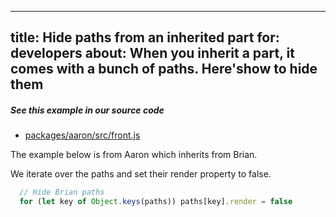 ***

title: Hide paths from an inherited part
for: developers
about: When you inherit a part, it comes with a bunch of paths. Here'show to hide them
--------------------------------------------------------------------------------------

<Note>

##### See this example in our source code

*   [packages/aaron/src/front.js](https://github.com/freesewing/freesewing/blob/develop/packages/aaron/src/front.js#L22)

</Note>

The example below is from Aaron which inherits from Brian.

We iterate over the paths and set their render property to false.

```js
  // Hide Brian paths
  for (let key of Object.keys(paths)) paths[key].render = false
```
